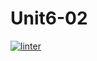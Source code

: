 # Unit6-02
[![linter](https://github.com/dylan-stepa/Unit6-02/workflows/linter/badge.svg)](https://github.com/marketplace/actions/super-linter) 
